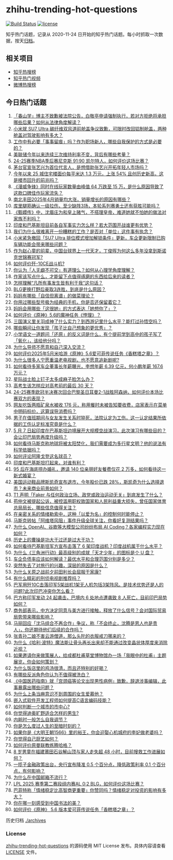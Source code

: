 # zhihu-trending-hot-questions

[![Build Status](https://github.com/justjavac/zhihu-trending-hot-questions/workflows/ci/badge.svg?branch=master)](https://github.com/justjavac/zhihu-trending-hot-questions/actions)
[![license](https://img.shields.io/github/license/justjavac/zhihu-trending-hot-questions)](https://github.com/justjavac/zhihu-trending-hot-questions/blob/master/LICENSE)

知乎热门话题，记录从 2020-11-24
日开始的知乎热门话题。每小时抓取一次数据，按天[归档](./archives)。

## 相关项目

- [知乎热搜榜](https://github.com/justjavac/zhihu-trending-top-search)
- [知乎热门视频](https://github.com/justjavac/zhihu-trending-hot-video)
- [微博热搜榜](https://github.com/justjavac/weibo-trending-hot-search)

## 今日热门话题

<!-- BEGIN -->
<!-- 最后更新时间 Thu May 08 2025 12:12:40 GMT+0800 (China Standard Time) -->

1. [「春山学」博主不致歉被法院公告，白敬亭申请强制执行，若对方拒绝将承担哪些后果？如何从法律角度解读？](https://www.zhihu.com/question/1903437073567933200)
1. [小米就 SU7 Ultra 碳纤维双风道前舱盖争议致歉，可限时改回铝制舱盖，两种舱盖对驾驶影响有多大？](https://www.zhihu.com/question/1903581936481432300)
1. [工作中有必要「事事留痕」吗？作为职场新人，哪些自我保护的方式是必要的？](https://www.zhihu.com/question/1900496947028144600)
1. [美联储今年以来连续三次维持利率不变，背后有哪些考量？](https://www.zhihu.com/question/1903720484492764400)
1. [24-25赛季NBA季后赛尼克斯 91:90 凯尔特人，如何评价这场比赛？](https://www.zhihu.com/question/1903742889399424800)
1. [茅台官宣张艺兴为首位代言人，是想借助张艺兴开拓年轻人市场吗？](https://www.zhihu.com/question/1903520442003747600)
1. [今年以来 25 城住宅楼面价每平米达 1.3 万元，上涨 54% 且创历史新高，这是楼市回升的前兆吗？](https://www.zhihu.com/question/1903392250576201000)
1. [《漫威争锋》同时在线玩家数量由峰值 64 万跌至 15 万，是什么原因导致了这款口碑佳作玩家流失？](https://www.zhihu.com/question/1903043917672310000)
1. [南北丰田2025年4月销量均大涨，销量增长的原因有哪些？](https://www.zhihu.com/question/1903126048046035200)
1. [库里腿筋确认一级拉伤，至少缺阵3场，本轮系列赛勇士还有获胜可能吗？](https://www.zhihu.com/question/1903729763513775900)
1. [《甄嬛传》中，沈眉庄为和皇上赌气，不搭理皇帝，难道她就不怕她的做法对家族不利吗？](https://www.zhihu.com/question/1896939390036596000)
1. [印度和巴基斯坦目前各自军事实力怎么样？若大范围开战谁更有优势？](https://www.zhihu.com/question/1903523979341293000)
1. [我们为什么很难离开一份糟糕的工作？是否对「单位」这件事有执念？](https://www.zhihu.com/question/1903453378706628600)
1. [小米紧急撤回「SU7 Ultra 排位模式增加解锁条件」更新，车企更新限制已购车辆功能会带来哪些问题？](https://www.zhihu.com/question/1903585504252880400)
1. [作为赵心童的前辈，中国台球界上一代天才，丁俊晖为何这么多年没拿到斯诺克世锦赛冠军?](https://www.zhihu.com/question/1903041069031073500)
1. [如何评价歼-10CE战斗机?](https://www.zhihu.com/question/649255707)
1. [你认为「人无癖不可交」有道理么？如何从心理学角度理解？](https://www.zhihu.com/question/1902993624603529700)
1. [作家该写点什么，才能留下点值得琢磨的东西给后来的读者？](https://www.zhihu.com/question/1900240001075254300)
1. [怎样理解“凡所有事发生皆有利于我”这句话？](https://www.zhihu.com/question/609867163)
1. [BLG更换打野后豪取3连胜，到底是什么原因？](https://www.zhihu.com/question/1903062005482525000)
1. [妈妈有哪些「自信但离谱」的做菜理论？](https://www.zhihu.com/question/1899914369954985500)
1. [你用过哪些型号极为经典的手机，你是否还保留着它？](https://www.zhihu.com/question/1898018219597461000)
1. [妈妈会用哪些「这很她」的方式表达「她想你了」？](https://www.zhihu.com/question/1899914369988559000)
1. [如何评价《原神》5.6的魔神任务《悖理》？](https://www.zhihu.com/question/1903432712020296200)
1. [三国演义里关羽成神了什么实力？到西游记里什么水平？能打过孙悟空吗？](https://www.zhihu.com/question/421755454)
1. [哪些瞬间让你发现「孩子比自己想象的更优秀」？](https://www.zhihu.com/question/658235397)
1. [小学语文一道题问「还原」的反义词是什么，有个提前学到高中的孩子写了「氧化」，该给他分吗？](https://www.zhihu.com/question/1902066285568831700)
1. [为什么导师不愿意和自己深入交流？](https://www.zhihu.com/question/585554935)
1. [如何评价2025年5月米哈游《原神》5.6爱可菲传说任务《香糕塔之章》？](https://www.zhihu.com/question/1902813613489644000)
1. [为什么很多人宁愿重温老电视剧，也不愿意追新剧呢?](https://www.zhihu.com/question/1455843526)
1. [如何看待多家车企董事长年薪曝光，李想年薪 6.39 亿元，何小鹏年薪 167.6 万元？](https://www.zhihu.com/question/1903376896332379400)
1. [星际战士脸上钉子太多成麻子脸怎么办？](https://www.zhihu.com/question/638095380)
1. [高考生该怎样应对高考前的最后 30 天？](https://www.zhihu.com/question/1901352165253027000)
1. [24-25赛季欧冠半决赛次回合巴黎圣日耳曼2-1战胜阿森纳，如何评价本场比赛双方的表现？](https://www.zhihu.com/question/1903652647048807000)
1. [网友吃饭两瓶矿泉水被收 176 元，称用餐时未被告知要收费，店家表示在菜单中明码标价，这算误导消费吗？](https://www.zhihu.com/question/1903476080188286700)
1. [男子在值班期间与女友发生关系时猝死，法院认定为工伤，这一认定结果所依据的工伤认定标准究竟是什么？](https://www.zhihu.com/question/1903489353231103200)
1. [5 月 7 日起印度在巴基斯坦边境展开大规模空战演习，此次演习有哪些目的？会让印巴局势再度升级吗？](https://www.zhihu.com/question/1903554949519996000)
1. [如何看待马斯克称地球将被太阳焚化，我们需要成为多行星文明？他的说法有科学依据吗？](https://www.zhihu.com/question/1903129110730990800)
1. [如何评论阿隆戈登这名球员？](https://www.zhihu.com/question/329357078)
1. [印度和巴基斯坦打起来，对谁有利？](https://www.zhihu.com/question/1900082228890961200)
1. [95 后在海底捞办婚礼，邀请 140 位亲朋好友餐费仅花 2 万多，如何看待这一新式婚宴？](https://www.zhihu.com/question/1903030915996807200)
1. [美国运动鞋品牌斯凯奇宣布退市，今年股价已跌 28%，斯凯奇为什么选择退市？未来商业前景如何？](https://www.zhihu.com/question/1903214949418887000)
1. [T1 声明「Faker 与任何政治立场、政党或政治运动无关」到底发生了什么？](https://www.zhihu.com/question/1903404656551486700)
1. [苟仲文被提起公诉，被控滥用职权致国家和人民利益重大损失，曾任国家体育总局局长，哪些信息值得关注？](https://www.zhihu.com/question/1903391610508650000)
1. [在亲密关系的情绪勒索中，这种「以爱为名」的控制何时能停止？](https://www.zhihu.com/question/1900854921106011100)
1. [马斯克转帖「阿维塔风阻」事件升级全球关注，你看好复测结果吗？](https://www.zhihu.com/question/1903158545177872000)
1. [为什么 OpenAI、谷歌等大模型公司纷纷布局 AI Coding？各家编程实力现在如何？](https://www.zhihu.com/question/1903409348706788900)
1. [历史上的曹操是功大于过还是过大于功？](https://www.zhihu.com/question/1895043708530979300)
1. [如何看待巴基斯坦军方宣布击落了 6 架印度战机？印度战机属于什么水平？](https://www.zhihu.com/question/1903341430719625000)
1. [为什么《三角洲行动》最高级别的成就「天才少年」的图标是个 U 盘？](https://www.zhihu.com/question/1898736896357696500)
1. [车企负债率应该如何解读？最优水平和合理范围分别是多少？](https://www.zhihu.com/question/1903145794791539700)
1. [突然失去了对旅行的兴趣，深层的原因是什么？](https://www.zhihu.com/question/301797233)
1. [为什么关原之战前夕前田利长会屈服于家康?](https://www.zhihu.com/question/526505706)
1. [有什么精彩的刑侦电视剧推荐吗？](https://www.zhihu.com/question/446484126)
1. [巴军用歼10C击落印军5架战机1架无人机包括3架阵风。是技术优势还是人的问题?此次印巴冲突你怎么看？](https://www.zhihu.com/question/1903451836607858400)
1. [巴方称印军发动 24 起袭击，巴境内 6 处地点遭袭致 8 人死亡，目前印巴局势如何？](https://www.zhihu.com/question/1903353263593583000)
1. [商务部表示，中方决定同意与美方进行接触，释放了什么信号？会对国际贸易局势带来哪些影响？](https://www.zhihu.com/question/1903357433289601800)
1. [马丽回应「沈马组合不再合作」争议，称「不会终止，沈腾是恩人也是贵人」，你还期待他们后续的合作吗？](https://www.zhihu.com/question/1903116495682234000)
1. [张青孙二娘不害云游僧道，那么头陀的衣服戒刀哪来的？](https://www.zhihu.com/question/1902612037433029400)
1. [为什么《哈利·波特》魔法能让骨头再长出来却不能通过改变晶状体厚度来消除近视？](https://www.zhihu.com/question/650206285)
1. [如果邀请你来做策展人，给成都杜甫草堂博物馆办一场「我眼中的杜甫」主题展览，你会如何策划？](https://www.zhihu.com/question/1901383427711795500)
1. [为什么饭店里的鸡汤很清，而且还特别的好喝？](https://www.zhihu.com/question/437783371)
1. [有哪些反派角色你认为不值得被洗白？](https://www.zhihu.com/question/1901987970061416000)
1. [《中国医药指南》就「宫颈癌等论文出现男性病例」致歉，辞退涉事编辑，此事暴露出哪些问题？](https://www.zhihu.com/question/1903114946377642200)
1. [为什么上条当麻意识不到周围的女生爱慕他？](https://www.zhihu.com/question/1902444412698604000)
1. [嵌入式软件开发工程师如何提高C语言编码技能？](https://www.zhihu.com/question/572133148)
1. [如何判断一个城市的市中心?](https://www.zhihu.com/question/21573945)
1. [你觉得迪奥旷野适合怎样的男生?](https://www.zhihu.com/question/1902735122240894000)
1. [内耗时一般怎么自我调节？](https://www.zhihu.com/question/14367881429)
1. [你是怎么度过人生的至暗时刻的？](https://www.zhihu.com/question/592935158)
1. [如果你是《大明王朝1566》里的裕王，你会迎娶心机城府的李妃做老婆吗？](https://www.zhihu.com/question/440268436)
1. [你觉得自己厨艺如何？](https://www.zhihu.com/question/9877781545)
1. [如何评价原曼联教练腾哈格？](https://www.zhihu.com/question/1899829223092355300)
1. [8 岁男童在福建莆田石谷解山顶与家人走失超 48 小时，目前搜救工作进展如何？](https://www.zhihu.com/question/1902774628713203000)
1. [一揽子金融政策出台，央行宣布降准 0.5 个百分点，降低政策利率 0.1 个百分点，有何影响？](https://www.zhihu.com/question/1903376638756000800)
1. [为什么在中国邮箱不流行？](https://www.zhihu.com/question/378318261)
1. [LPL 2025 赛季第二赛段组内赛AL 0:2 BLG，如何评价这场比赛？](https://www.zhihu.com/question/1903525821752280300)
1. [巴菲特称「情绪稳定比高智商更重要」你赞同吗？情绪稳定对投资的影响有多大？](https://www.zhihu.com/question/1902135741431154200)
1. [你在哪一刻感受到中国书法的美？](https://www.zhihu.com/question/386131103)
1. [如何评价《原神》 5.6 版本爱可菲传说任务「香糕塔之章」？](https://www.zhihu.com/question/1903392935925518800)

<!-- END -->

历史归档 [./archives](./archives)

### License

[zhihu-trending-hot-questions](https://github.com/justjavac/zhihu-trending-hot-questions)
的源码使用 MIT License 发布。具体内容请查看 [LICENSE](./LICENSE) 文件。
